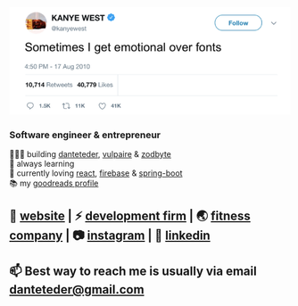 [![bg][banner]][website]

### Software engineer & entrepreneur

👨🏼‍💻 building [danteteder][website],  [vulpaire][vulpaire] & [zodbyte][zodbyte]  
🧠 always learning   
💜 currently loving [react][react], [firebase][firebase] & [spring-boot][spring-boot]   
📚 my [goodreads profile][reading]  


🏡 [website][website] **|** 
⚡ [development firm][zodbyte] **|** 
🌏 [fitness company][zodbyte] **|** 
📷 [instagram][instagram] **|** 
👔 [linkedin][linkedin]
-----------------------------------------

[banner]: https://raw.githubusercontent.com/danteteder/danteteder/main/banner.png
[react]: http://reactjs.org
[zodbyte]: https://zodbyte.com
[vulpaire]: https://vulpaire.com/
[reading]: https://www.goodreads.com/user/show/141853850-dante-teder
[spring-boot]: https://spring.io/
[firebase]: https://firebase.google.com
[typescript]: https://www.typescriptlang.org
[website]: https://danteteder.com
[instagram]: https://instagram.com/zodbyte
[linkedin]: https://linkedin.com/in/dante-teder

## 📫 Best way to reach me is usually via email danteteder@gmail.com
